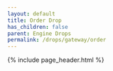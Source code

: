 ```yaml
---
layout: default
title: Order Drop
has_children: false
parent: Engine Drops
permalink: /drops/gateway/order
---
```


{% include page_header.html %}